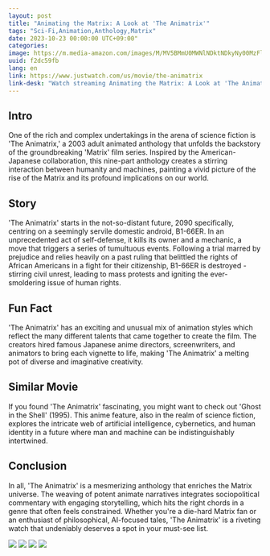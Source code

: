 ```yaml
---
layout: post
title: "Animating the Matrix: A Look at 'The Animatrix'"
tags: "Sci-Fi,Animation,Anthology,Matrix"
date: 2023-10-23 00:00:00 UTC+09:00"
categories: 
image: https://m.media-amazon.com/images/M/MV5BMmU0MWNlNDktNDkyNy00MzFlLThjY2EtZDMzY2M3YzM0OThjXkEyXkFqcGdeQXVyNzg5OTk2OA@@._V1_.jpg
uuid: f2dc59fb
lang: en
link: https://www.justwatch.com/us/movie/the-animatrix
link-desk: "Watch streaming Animating the Matrix: A Look at 'The Animatrix'"
---
```


## Intro
One of the rich and complex undertakings in the arena of science fiction is 'The Animatrix,' a 2003 adult animated anthology that unfolds the backstory of the groundbreaking 'Matrix' film series. Inspired by the American-Japanese collaboration, this nine-part anthology creates a stirring interaction between humanity and machines, painting a vivid picture of the rise of the Matrix and its profound implications on our world.


## Story
'The Animatrix' starts in the not-so-distant future, 2090 specifically, centring on a seemingly servile domestic android, B1-66ER. In an unprecedented act of self-defense, it kills its owner and a mechanic, a move that triggers a series of tumultuous events. Following a trial marred by prejudice and relies heavily on a past ruling that belittled the rights of African Americans in a fight for their citizenship, B1-66ER is destroyed - stirring civil unrest, leading to mass protests and igniting the ever-smoldering issue of human rights.


## Fun Fact
'The Animatrix' has an exciting and unusual mix of animation styles which reflect the many different talents that came together to create the film. The creators hired famous Japanese anime directors, screenwriters, and animators to bring each vignette to life, making 'The Animatrix' a melting pot of diverse and imaginative creativity.


## Similar Movie
If you found 'The Animatrix' fascinating, you might want to check out 'Ghost in the Shell' (1995). This anime feature, also in the realm of science fiction, explores the intricate web of artificial intelligence, cybernetics, and human identity in a future where man and machine can be indistinguishably intertwined.


## Conclusion
In all, 'The Animatrix' is a mesmerizing anthology that enriches the Matrix universe. The weaving of potent animate narratives integrates sociopolitical commentary with engaging storytelling, which hits the right chords in a genre that often feels constrained. Whether you're a die-hard Matrix fan or an enthusiast of philosophical, AI-focused tales, 'The Animatrix' is a riveting watch that undeniably deserves a spot in your must-see list.


![](https://m.media-amazon.com/images/M/MV5BMmU0MWNlNDktNDkyNy00MzFlLThjY2EtZDMzY2M3YzM0OThjXkEyXkFqcGdeQXVyNzg5OTk2OA@@._V1_FMjpg_UX1000_.jpg)
![](https://m.media-amazon.com/images/M/MV5BMTY3NjU3NzI4MV5BMl5BanBnXkFtZTYwNzA0NzEz._V1_.jpg)
![](https://media-cldnry.s-nbcnews.com/image/upload/t_fit-760w,f_auto,q_auto:best/msnbc/1831000/1831300.jpg)
![](https://m.media-amazon.com/images/M/MV5BMTY1MDE1MDU4Ml5BMl5BanBnXkFtZTYwMjA0NzEz._V1_.jpg)